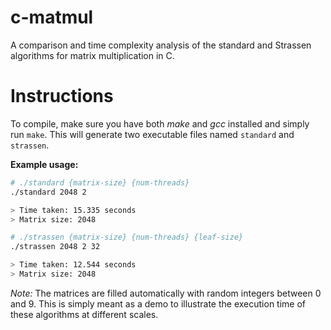 # c-matmul
A comparison and time complexity analysis of the standard and Strassen algorithms for matrix multiplication in C.

# Instructions

To compile, make sure you have both *make* and *gcc* installed and simply run `make`. This will generate two executable
files named `standard` and `strassen`.

**Example usage:**

```bash
# ./standard {matrix-size} {num-threads}
./standard 2048 2

> Time taken: 15.335 seconds
> Matrix size: 2048

# ./strassen {matrix-size} {num-threads} {leaf-size}
./strassen 2048 2 32

> Time taken: 12.544 seconds
> Matrix size: 2048
```

*Note:* The matrices are filled automatically with random integers between 0 and 9. This is simply meant as a demo to
illustrate the execution time of these algorithms at different scales.
